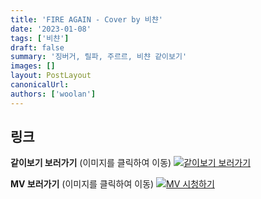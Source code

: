 ```yaml
---
title: 'FIRE AGAIN - Cover by 비챤'
date: '2023-01-08'
tags: ['비챤']
draft: false
summary: '징버거, 릴파, 주르르, 비챤 같이보기'
images: []
layout: PostLayout
canonicalUrl:
authors: ['woolan']
---
```


## 링크

**같이보기 보러가기** (이미지를 클릭하여 이동)
[![같이보기 보러가기](https://cdn.discordapp.com/attachments/1136601898116464710/1137050327938506852/logo.png)](https://cafe.naver.com/steamindiegame/9265166)

**MV 보러가기** (이미지를 클릭하여 이동)
[![MV 시청하기](https://i.ytimg.com/vi/7D8wnXs4zSU/maxresdefault.jpg)](https://youtu.be/7D8wnXs4zSU)
